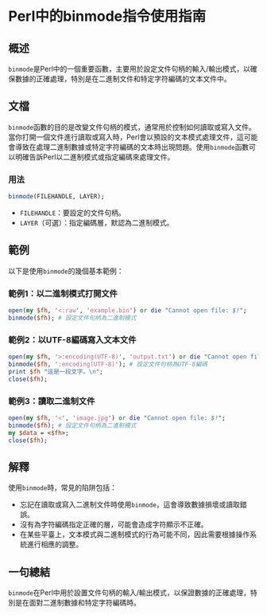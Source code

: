 <!--
Meta Description: # Perl中的binmode指令使用指南 ## 概述 `binmode`是Perl中的一個重要函數，主要用於設定文件句柄的輸入/輸出模式，以確保數據的正確處理，特別是在二進制文件和特定字符編碼的文本文件中。 ## 文檔 `binmode`函數的目的是改變文件句柄的模式，通常用於控制如何讀取或寫入文...
Meta Keywords: binmode, open, perl, die, cannot
-->

# Perl中的binmode指令使用指南

## 概述
`binmode`是Perl中的一個重要函數，主要用於設定文件句柄的輸入/輸出模式，以確保數據的正確處理，特別是在二進制文件和特定字符編碼的文本文件中。

## 文檔
`binmode`函數的目的是改變文件句柄的模式，通常用於控制如何讀取或寫入文件。當你打開一個文件進行讀取或寫入時，Perl會以預設的文本模式處理文件，這可能會導致在處理二進制數據或特定字符編碼的文本時出現問題。使用`binmode`函數可以明確告訴Perl以二進制模式或指定編碼來處理文件。

### 用法
```perl
binmode(FILEHANDLE, LAYER);
```
- `FILEHANDLE`：要設定的文件句柄。
- `LAYER`（可選）：指定編碼層，默認為二進制模式。

## 範例
以下是使用`binmode`的幾個基本範例：

### 範例1：以二進制模式打開文件
```perl
open(my $fh, '<:raw', 'example.bin') or die "Cannot open file: $!";
binmode($fh); # 設定文件句柄為二進制模式
```

### 範例2：以UTF-8編碼寫入文本文件
```perl
open(my $fh, '>:encoding(UTF-8)', 'output.txt') or die "Cannot open file: $!";
binmode($fh, ':encoding(UTF-8)'); # 設定文件句柄為UTF-8編碼
print $fh "這是一段文字。\n";
close($fh);
```

### 範例3：讀取二進制文件
```perl
open(my $fh, '<', 'image.jpg') or die "Cannot open file: $!";
binmode($fh); # 設定文件句柄為二進制模式
my $data = <$fh>;
close($fh);
```

## 解釋
使用`binmode`時，常見的陷阱包括：
- 忘記在讀取或寫入二進制文件時使用`binmode`，這會導致數據損壞或讀取錯誤。
- 沒有為字符編碼指定正確的層，可能會造成字符顯示不正確。
- 在某些平臺上，文本模式與二進制模式的行為可能不同，因此需要根據操作系統進行相應的調整。

## 一句總結
`binmode`在Perl中用於設置文件句柄的輸入/輸出模式，以保證數據的正確處理，特別是在面對二進制數據和特定字符編碼時。
